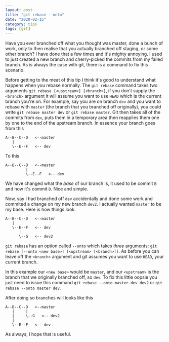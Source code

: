 ```yaml
---
layout: post
title: "git rebase --onto"
date: "2020-02-15"
category: tips
tags: [git]
---
```


Have you ever branched off what you thought was master, done a bunch of work, only to then realise that you actually branched off staging, or some other branch? I have done that a few times and it's mighty annoying. I used to just created a new branch and cherry-picked the commits from my failed branch. As is always the case with git, there is a command to fix this scenario.

Before getting to the meat of this tip I think it's good to understand what happens when you rebase normally. The `git rebase` command takes two arguments `git rebase [<upstream>] [<branch>]`, if you don't supply the `<branch>` argument it will assume you want to use `HEAD` which is the current branch you're on. For example, say you are on branch `dev` and you want to rebase with `master` (the branch that you branched off originally), you could write `git rebase master dev` or `git rebase master`. Git then takes all of the commits from `dev`, puts them in a temporary area then reapplies them one by one to the end of the upstream branch. In essence your branch goes from this

```
A--B--C--D   <--master
   |
   \--E--F   <-- dev
```
To this
```
A--B--C--D   <--master
         |
         \--E--F   <-- dev
```
We have changed what the _base_ of our branch is, it used to be commit `B` and now it's commit `D`. Nice and simple.

Now, say I had branched off `dev` accidentally and done some work and commited a change on my new branch `dev2`. I actually wanted `master` to be my base. Here is how things look.

```
A--B--C--D   <--master
   |
   \--E--F   <-- dev
      |
      \--G   <-- dev2
```
`git rebase` has an option called `--onto` which takes *three* arguments: `git rebase [--onto <new base>] [<upstream> [<branch>]]`. As before you can leave off the `<branch>` argument and git assumes you want to use `HEAD`, your current branch.

In this example our `<new base>` would be `master`, and our `<upstream>` is the branch that we originally branched off, so `dev`. To fix this little oopsie you just need to issue this command `git rebase --onto master dev dev2` or `git rebase --onto master dev`.

After doing so branches will looks like this
```
A--B--C--D   <--master
   |     |
   |     \--G   <-- dev2
   |
   \--E--F   <-- dev
```

As always, I hope that is useful.
